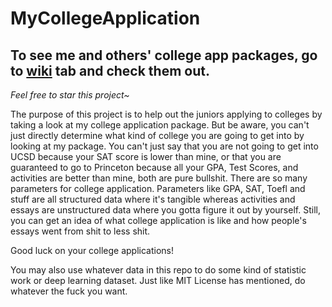 # MyCollegeApplication
## To see me and others' college app packages, go to [wiki](https://github.com/MohaElder/MyCollegeApplication/wiki) tab and check them out.

*Feel free to star this project~*

The purpose of this project is to help out the juniors applying to colleges by taking a look at my college application package. But be aware, you can't just directly determine what kind of college you are going to get into by looking at my package. You can't just say that you are not going to get into UCSD because your SAT score is lower than mine, or that you are guaranteed to go to Princeton because all your GPA, Test Scores, and activities are better than mine, both are pure bullshit. There are so many parameters for college application. Parameters like GPA, SAT, Toefl and stuff are all structured data where it's tangible whereas activities and essays are unstructured data where you gotta figure it out by yourself. Still, you can get an idea of what college application is like and how people's essays went from shit to less shit. 

Good luck on your college applications!

You may also use whatever data in this repo to do some kind of statistic work or deep learning dataset. Just like MIT License has mentioned, do whatever the fuck you want. 

